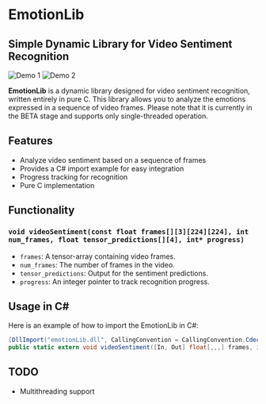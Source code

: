 # EmotionLib
## Simple Dynamic Library for Video Sentiment Recognition

![Demo 1](https://raw.githubusercontent.com/EmotionEngineer/EmotionLib/master/Demo/1.png) ![Demo 2](https://raw.githubusercontent.com/EmotionEngineer/EmotionLib/master/Demo/2.png)

**EmotionLib** is a dynamic library designed for video sentiment recognition, written entirely in pure C. This library allows you to analyze the emotions expressed in a sequence of video frames. Please note that it is currently in the BETA stage and supports only single-threaded operation.

## Features

- Analyze video sentiment based on a sequence of frames
- Provides a C# import example for easy integration
- Progress tracking for recognition
- Pure C implementation

## Functionality

### `void videoSentiment(const float frames[][3][224][224], int num_frames, float tensor_predictions[][4], int* progress)`

- `frames`: A tensor-array containing video frames.
- `num_frames`: The number of frames in the video.
- `tensor_predictions`: Output for the sentiment predictions.
- `progress`: An integer pointer to track recognition progress.

## Usage in C#

Here is an example of how to import the EmotionLib in C#:

```csharp
[DllImport("emotionLib.dll", CallingConvention = CallingConvention.Cdecl)]
public static extern void videoSentiment([In, Out] float[,,,] frames, int num_frames, [In, Out] float[,] tensor_predictions, IntPtr progress);
```

## TODO

- Multithreading support
